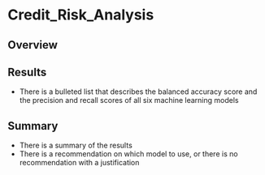 # Credit_Risk_Analysis
## Overview
## Results
- There is a bulleted list that describes the balanced accuracy score and the precision and recall scores of all six machine learning models
## Summary
- There is a summary of the results
- There is a recommendation on which model to use, or there is no recommendation with a justification
